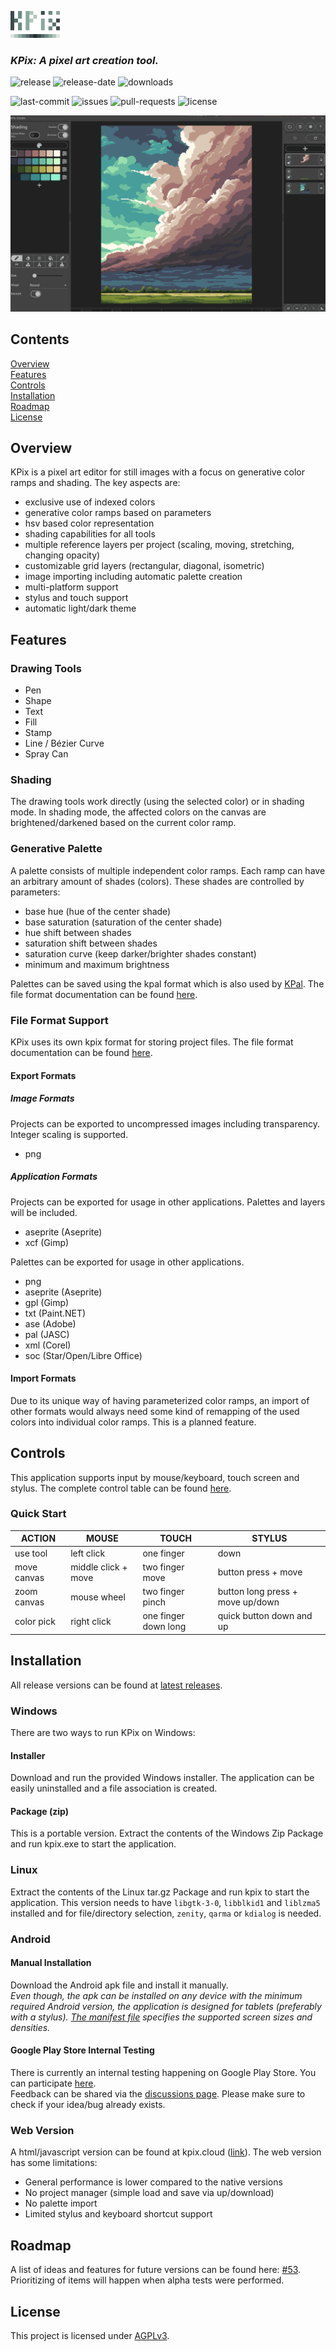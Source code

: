![KPIX](imgs/kpix_icon_small_transparent.png)


### *KPix: A pixel art creation tool.*

![release](https://img.shields.io/github/v/release/krush62/KPix)
![release-date](https://img.shields.io/github/release-date/krush62/KPix)
![downloads](https://img.shields.io/github/downloads/krush62/KPix/total)

![last-commit](https://img.shields.io/github/last-commit/krush62/KPix)
![issues](https://img.shields.io/github/issues-raw/krush62/KPix)
![pull-requests](https://img.shields.io/github/issues-pr-raw/krush62/KPix)
![license](https://img.shields.io/github/license/krush62/KPix)

![screenshot01](imgs/screenshot_01.png)

## Contents

[Overview](#overview)\
[Features](#features)\
[Controls](#controls)\
[Installation](#installation)\
[Roadmap](#roadmap)\
[License](#license)

## Overview
KPix is a pixel art editor for still images with a focus on generative color ramps and shading. The key aspects are:
- exclusive use of indexed colors
- generative color ramps based on parameters
- hsv based color representation
- shading capabilities for all tools
- multiple reference layers per project (scaling, moving, stretching, changing opacity)
- customizable grid layers (rectangular, diagonal, isometric)
- image importing including automatic palette creation
- multi-platform support 
- stylus and touch support
- automatic light/dark theme

## Features
### Drawing Tools
- Pen
- Shape
- Text
- Fill
- Stamp
- Line / Bézier Curve
- Spray Can

### Shading
The drawing tools work directly (using the selected color) or in shading mode. In shading mode, the affected colors on the canvas are brightened/darkened based on the current color ramp.

### Generative Palette
A palette consists of multiple independent color ramps. Each ramp can have an arbitrary amount of shades (colors). These shades are controlled by parameters:
- base hue (hue of the center shade)
- base saturation (saturation of the center shade)
- hue shift between shades
- saturation shift between shades
- saturation curve (keep darker/brighter shades constant)
- minimum and maximum brightness

Palettes can be saved using the kpal format which is also used by [KPal](https://github.com/krush62/KPal). The file format documentation can be found [here](docs/kpal_file_format.md).


### File Format Support
KPix uses its own kpix format for storing project files. The file format documentation can be found [here](docs/kpix_file_format.md).
#### Export Formats
##### Image Formats
Projects can be exported to uncompressed images including transparency. Integer scaling is supported.
- png
##### Application Formats
Projects can be exported for usage in other applications. Palettes and layers will be included.
- aseprite (Aseprite)
- xcf (Gimp)

Palettes can be exported for usage in other applications.
- png
- aseprite (Aseprite)
- gpl (Gimp)
- txt (Paint.NET)
- ase (Adobe)
- pal (JASC)
- xml (Corel)
- soc (Star/Open/Libre Office)

#### Import Formats
Due to its unique way of having parameterized color ramps, an import of other formats would always need some kind of remapping of the used colors into individual color ramps. This is a planned feature. 

## Controls
This application supports input by mouse/keyboard, touch screen and stylus.
The complete control table can be found [here](docs/controls.md).

### Quick Start
| ACTION      | MOUSE               | TOUCH                | STYLUS                           |
|-------------|---------------------|----------------------|----------------------------------|
| use tool    | left click          | one finger           | down                             |
| move canvas | middle click + move | two finger move      | button press + move              |
| zoom canvas | mouse wheel         | two finger pinch     | button long press + move up/down |
| color pick  | right click         | one finger down long | quick button down and up         |


## Installation
All release versions can be found at [latest releases](https://github.com/krush62/KPix/releases/latest).

### Windows
There are two ways to run KPix on Windows:
#### Installer
Download and run the provided Windows installer. The application can be easily uninstalled and a file association is created.
#### Package (zip)
This is a portable version. Extract the contents of the Windows Zip Package and run kpix.exe to start the application.

### Linux
Extract the contents of the Linux tar.gz Package and run kpix to start the application. This version needs to have `libgtk-3-0`, `libblkid1` and `liblzma5` installed and for file/directory selection, `zenity`, `qarma` or `kdialog` is needed.

### Android
#### Manual Installation
Download the Android apk file and install it manually.\
*Even though, the apk can be installed on any device with the minimum required Android version, the application is designed for tablets (preferably with a stylus). [The manifest file](android/app/src/main/AndroidManifest.xml) specifies the supported screen sizes and densities.* 
#### Google Play Store Internal Testing
There is currently an internal testing happening on Google Play Store. You can participate [here](https://play.google.com/store/apps/details?id=de.krush62.kpix).\
Feedback can be shared via the [discussions page](https://github.com/krush62/KPix/discussions). Please make sure to check if your idea/bug already exists.

[//]: # (### macOS)
[//]: # (### iOS/iPadOS)
### Web Version
A html/javascript version can be found at kpix.cloud ([link](https://kpix.cloud)). The web version has some limitations:
- General performance is lower compared to the native versions
- No project manager (simple load and save via up/download)
- No palette import
- Limited stylus and keyboard shortcut support

## Roadmap
A list of ideas and features for future versions can be found here: [#53](https://github.com/krush62/KPix/issues/53). Prioritizing of items will happen when alpha tests were performed.

## License
This project is licensed under [AGPLv3](LICENSE).



